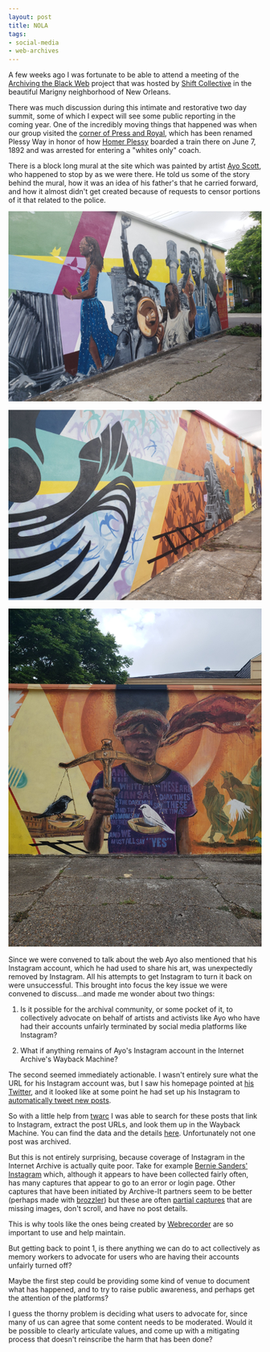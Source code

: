 ```yaml
---
layout: post
title: NOLA
tags:
- social-media
- web-archives
---
```


A few weeks ago I was fortunate to be able to attend a meeting of the [Archiving the Black Web] project that was hosted by [Shift Collective] in the beautiful Marigny neighborhood of New Orleans.

There was much discussion during this intimate and restorative two day summit, some of which I expect will see some public reporting in the coming year. One of the incredibly moving things that happened was when our group visited the [corner of Press and Royal], which has been renamed Plessy Way in honor of how [Homer Plessy] boarded a train there on June 7, 1892 and was arrested for entering a "whites only" coach.

There is a block long mural at the site which was painted by artist [Ayo Scott], who happened to stop by as we were there. He told us some of the story behind the mural, how it was an idea of his father's that he carried forward, and how it almost didn't get created because of requests to censor portions of it that related to the police.

<a href="https://www.flickr.com/photos/inkdroid/52057976715/"><img class="img-fluid" src="/images/plessy-mural-1.jpg"></a>

<a href="https://www.flickr.com/photos/inkdroid/52057522603/"><img class="img-fluid" src="/images/plessy-mural-2.jpg"></a>

<a href="https://www.flickr.com/photos/inkdroid/52057725194/"><img class="img-fluid" src="/images/plessy-mural-3.jpg"></a>

Since we were convened to talk about the web Ayo also mentioned that his Instagram account, which he had used to share his art, was unexpectedly removed by Instagram. All his attempts to get Instagram to turn it back on were unsuccessful. This brought into focus the key issue we were convened to discuss...and made me wonder about two things: 

1. Is it possible for the archival community, or some pocket of it, to collectively advocate on behalf of artists and activists like Ayo who have had their accounts unfairly terminated by social media platforms like Instagram?

2. What if anything remains of Ayo's Instagram account in the Internet Archive's Wayback Machine?

The second seemed immediately actionable. I wasn't entirely sure what the URL for his Instagram account was, but I saw his homepage pointed at [his Twitter], and it looked like at some point he had set up his Instagram to [automatically tweet new posts].

So with a little help from [twarc] I was able to search for these posts that link to Instagram, extract the post URLs, and look them up in the Wayback Machine. You can find the data and the details [here](https://github.com/edsu/ayo-scott-instagram). Unfortunately not one post was archived.

But this is not entirely surprising, because coverage of Instagram in the Internet Archive is actually quite poor. Take for example [Bernie Sanders' Instagram] which, although it appears to have been collected fairly often, has many captures that appear to go to an error or login page. Other captures that have been initiated by Archive-It partners seem to be better (perhaps made with [brozzler](https://github.com/internetarchive/brozzler)) but these are often [partial captures](https://web.archive.org/web/20200610184225/https://www.instagram.com/berniesanders/) that are missing images, don't scroll, and have no post details.

This is why tools like the ones being created by [Webrecorder](https://webrecorder.net) are so important to use and help maintain.

But getting back to point 1, is there anything we can do to act collectively as memory workers to advocate for users who are having their accounts unfairly turned off?

Maybe the first step could be providing some kind of venue to document what has happened, and to try to raise public awareness, and perhaps get the attention of the platforms?

I guess the thorny problem is deciding what users to advocate for, since many of us can agree that some content needs to be moderated. Would it be possible to clearly articulate values, and come up with a mitigating process that doesn't reinscribe the harm that has been done?

[Archiving the Black Web]: https://archivingtheblackweb.org/
[Shift Collective]: https://www.shiftcollective.us/
[corner of Press and Royal]: https://goo.gl/maps/fBZX4kafqjHPhVqV6
[Ayo Scott]: https://ayoscott.com/
[automatically tweet new posts]: https://zapier.com/blog/link-instagram-twitter-tweet-photos/
[his Twitter]: https://twitter.com/noyodesigns
[twarc]: https://github.com/docnow/twarc
[Bernie Sanders' Instagram]: https://www.instagram.com/berniesanders
[Homer Plessy]: https://en.wikipedia.org/wiki/Homer_Plessy
